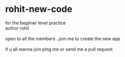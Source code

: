 # rohit-new-code
for the begiiner level practice
</br>author rohit</br>
<br> open to all the members ..join me to create the new app</br>
<br> if u all wanna join ping me or send me a pull request

